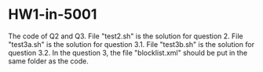 # HW1-in-5001
The code of Q2 and Q3.
File "test2.sh" is the solution for question 2.
File "test3a.sh" is the solution for question 3.1.
File "test3b.sh" is the solution for question 3.2.
In the question 3, the file "blocklist.xml" should be put in the same folder as the code.
